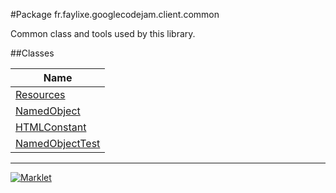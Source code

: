 #Package fr.faylixe.googlecodejam.client.common


<p>Common class and tools used by this library.</p>

##Classes

| Name |
|  ---  |
| [Resources](Resources.md) |
| [NamedObject](NamedObject.md) |
| [HTMLConstant](HTMLConstant.md) |
| [NamedObjectTest](NamedObjectTest.md) |

---
[![Marklet](https://img.shields.io/badge/Generated%20by-Marklet-green.svg)](https://github.com/Faylixe/marklet)